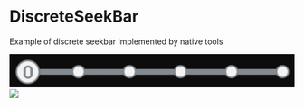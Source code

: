 # DiscreteSeekBar
Example of discrete seekbar implemented by native tools

![](https://github.com/BubuKunz/DiscreteSeekBar/blob/master/discrete_seek_bar_step_0.jpg)
![](https://github.com/BubuKunz/DiscreteSeekBar/blob/master/discrete_seek_bar_step_3.jpg)
